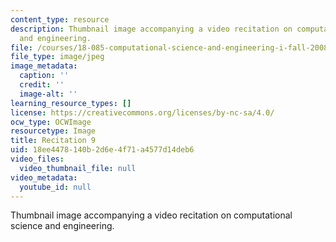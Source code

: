 ```yaml
---
content_type: resource
description: Thumbnail image accompanying a video recitation on computational science
  and engineering.
file: /courses/18-085-computational-science-and-engineering-i-fall-2008/18ee4478140b2d6e4f71a4577d14deb6_r9.jpg
file_type: image/jpeg
image_metadata:
  caption: ''
  credit: ''
  image-alt: ''
learning_resource_types: []
license: https://creativecommons.org/licenses/by-nc-sa/4.0/
ocw_type: OCWImage
resourcetype: Image
title: Recitation 9
uid: 18ee4478-140b-2d6e-4f71-a4577d14deb6
video_files:
  video_thumbnail_file: null
video_metadata:
  youtube_id: null
---
```

Thumbnail image accompanying a video recitation on computational science and engineering.